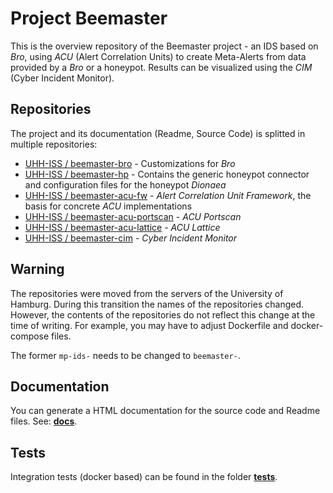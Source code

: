 Project Beemaster
==================================================

This is the overview repository of the Beemaster project - an IDS based on *Bro*, using *ACU* (Alert Correlation Units) to create Meta-Alerts from data provided by a *Bro* or a honeypot. Results can be visualized using the *CIM* (Cyber Incident Monitor).



## Repositories

The project and its documentation (Readme, Source Code) is splitted in multiple repositories:

* [UHH-ISS / beemaster-bro](https://github.com/UHH-ISS/beemaster-bro) - Customizations for *Bro*
* [UHH-ISS / beemaster-hp](https://github.com/UHH-ISS/beemaster-hp) - Contains the generic honeypot connector and configuration files for the honeypot *Dionaea*
* [UHH-ISS / beemaster-acu-fw](https://github.com/UHH-ISS/beemaster-acu-fw) - *Alert Correlation Unit Framework*, the basis for concrete *ACU* implementations
* [UHH-ISS / beemaster-acu-portscan](https://github.com/UHH-ISS/beemaster-acu) - *ACU Portscan*
* [UHH-ISS / beemaster-acu-lattice](https://github.com/UHH-ISS/beemaster-acu) - *ACU Lattice*
* [UHH-ISS / beemaster-cim](https://github.com/UHH-ISS/beemaster-cim) - *Cyber Incident Monitor*


## Warning
The repositories were moved from the servers of the University of Hamburg. During this transition the names of the repositories changed. However, the contents of the repositories do not reflect this change at the time of writing. For example, you may have to adjust Dockerfile and docker-compose files.

The former `mp-ids-` needs to be changed to `beemaster-`.


## Documentation

You can generate a HTML documentation for the source code and Readme files. See: **[docs](docs)**.



## Tests
Integration tests (docker based) can be found in the folder [**tests**](tests).


